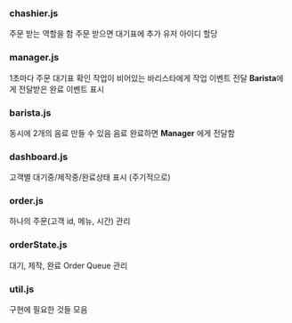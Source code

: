 ### chashier.js
주문 받는 역할을 함
주문 받으면 대기표에 추가
유저 아이디 할당

### manager.js
1초마다 주문 대기표 확인
작업이 비어있는 바리스타에게 작업 이벤트 전달
**Barista**에게 전달받은 완료 이벤트 표시

### barista.js
동시에 2개의 음료 만들 수 있음
음료 완료하면 **Manager** 에게 전달함

### dashboard.js
고객별 대기중/제작중/완료상태 표시 (주기적으로)

### order.js
하나의 주문(고객 id, 메뉴, 시간) 관리

### orderState.js
대기, 제작, 완료 Order Queue 관리

### util.js
구현에 필요한 것들 모음